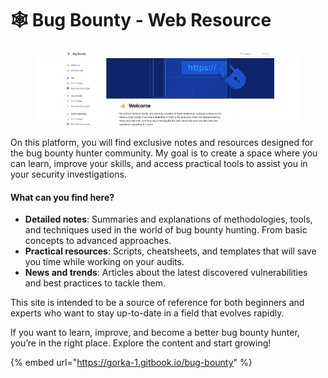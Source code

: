 # 🕸️ Bug Bounty - Web Resource

<figure><img src="../.gitbook/assets/imagen.png" alt=""><figcaption></figcaption></figure>

On this platform, you will find exclusive notes and resources designed for the bug bounty hunter community. My goal is to create a space where you can learn, improve your skills, and access practical tools to assist you in your security investigations.

#### What can you find here?

* **Detailed notes**: Summaries and explanations of methodologies, tools, and techniques used in the world of bug bounty hunting. From basic concepts to advanced approaches.
* **Practical resources**: Scripts, cheatsheets, and templates that will save you time while working on your audits.
* **News and trends**: Articles about the latest discovered vulnerabilities and best practices to tackle them.

This site is intended to be a source of reference for both beginners and experts who want to stay up-to-date in a field that evolves rapidly.

If you want to learn, improve, and become a better bug bounty hunter, you’re in the right place. Explore the content and start growing!

{% embed url="https://gorka-1.gitbook.io/bug-bounty" %}
